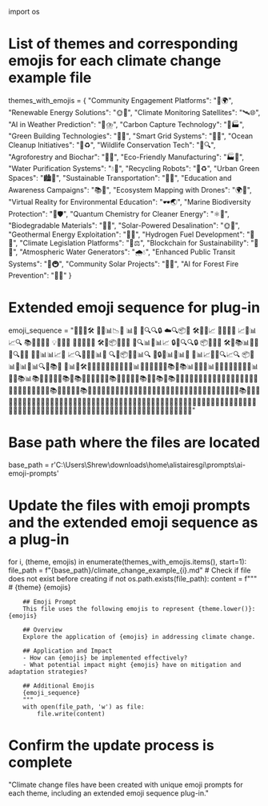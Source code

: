 import os

# List of themes and corresponding emojis for each climate change example file
themes_with_emojis = {
    "Community Engagement Platforms": "🤝🌍",
    "Renewable Energy Solutions": "🌞💨",
    "Climate Monitoring Satellites": "🛰️🌐",
    "AI in Weather Prediction": "🤖⛈️",
    "Carbon Capture Technology": "🌳🏭",
    "Green Building Technologies": "🏢🌿",
    "Smart Grid Systems": "🔌🧠",
    "Ocean Cleanup Initiatives": "🌊♻️",
    "Wildlife Conservation Tech": "🐅🔍",
    "Agroforestry and Biochar": "🌾🔥",
    "Eco-Friendly Manufacturing": "🏭🌱",
    "Water Purification Systems": "💧🚰",
    "Recycling Robots": "🤖♻️",
    "Urban Green Spaces": "🏙️🌳",
    "Sustainable Transportation": "🚌🌿",
    "Education and Awareness Campaigns": "📚📢",
    "Ecosystem Mapping with Drones": "🌍🚁",
    "Virtual Reality for Environmental Education": "🕶️🌏",
    "Marine Biodiversity Protection": "🐠🛡️",
    "Quantum Chemistry for Cleaner Energy": "⚛️🔋",
    "Biodegradable Materials": "🍃🧴",
    "Solar-Powered Desalination": "🌞🌊",
    "Geothermal Energy Exploitation": "🌋🔥",
    "Hydrogen Fuel Development": "🔬🚙",
    "Climate Legislation Platforms": "📜⚖️",
    "Blockchain for Sustainability": "🔗🌱",
    "Atmospheric Water Generators": "🌧️💧",
    "Enhanced Public Transit Systems": "🚌🚇",
    "Community Solar Projects": "👥🌞",
    "AI for Forest Fire Prevention": "🤖🔥"
}

# Extended emoji sequence for plug-in
emoji_sequence = "🔧🌐🔄🛠️ 🔄🤖📊📉🚀 📊🧠 🤖🔍🔍🔒 ☁️🔍📦🔄 🛠️🔄🧠📈 📜🌐🕵️‍♂️ 📈🔄📊📈🔍 📚📖🧑‍🎓📃 💡🔧🔄🔗 🚀🌐🔄🤖🔧 🛠️🔄📦🔄🤖🤖 🤖🔍📊🤖📊📈 🔒🤖🔍🔍🔒 📦🔄🌐🚀 🛠️🔄📚📊🌐🤖 🌈🔍🔄🔐 📄🔄📊📊📈📄 📈🔍🔄🧠🤖📊🤖 🔍🔄📦🔄🤖📊🔍 🔄🔒🤖📊🌐📊🔄 🔄📊📈📄🔄🔍📈🔍 📦🚀📊📄📊🤖📊🔍🔄📚🌐 🔄📊🔄🛠️🔄🤖🤖🔄📖🔄📄🔄🌐🔄📊📜🔄🔗🔄🤖🔄📚🌐📚📊📜🔄🤖📊🔄🔗🔄🧑‍🎓🔄📄🔄📊🔄🤖📚📊📚📜🔄📄📜🔄📚🌐📚📖🔄🧑‍🎓📖🔄📚🌐📄📄📄📄📚📄📄📚📄📚📖📖🔄🔗🔄🤖🌐📖🔄📖🔄🧑‍🎓📄📖🔄🔗🔄📄📄📄🔄🔗🔄🔗🔄📄📚🌐📜🔄📖🔄📚🌐📖🔄📄📜🔄📖🔄📜🔄🤖🔄🔗🔄📄📜🔄📄📖🔄🔗🔄🔗🔄📖📖📄📖📄📄📖📖📖📚📖📖📄📖📄📄📖📖📖📄📖📄📄📄📖📖📖📖📄📖📖📖📄📖📄📄📄📖📖📖📖📖📄📖📄📖📄📖📖📄📖📄📖📖📖📄📖📄📄📄📖📖📖📄📖📖📄📄📖📄📖📄📖📄📖📖📄📖📄📄📄📖📖📖📖📄📖📖📖📖📖📖📖📖📄📄📖📄📖📄📄📄📄📄📖📖📖"

# Base path where the files are located
base_path = r'C:\Users\Shrew\downloads\home\alistairesgi\prompts\ai-emoji-prompts'


# Update the files with emoji prompts and the extended emoji sequence as a plug-in
for i, (theme, emojis) in enumerate(themes_with_emojis.items(), start=1):
    file_path = f"{base_path}/climate_change_example_{i}.md"
    # Check if file does not exist before creating
    if not os.path.exists(file_path):
        content = f"""
        # {theme} {emojis}

        ## Emoji Prompt
        This file uses the following emojis to represent {theme.lower()}: {emojis}

        ## Overview
        Explore the application of {emojis} in addressing climate change.

        ## Application and Impact
        - How can {emojis} be implemented effectively?
        - What potential impact might {emojis} have on mitigation and adaptation strategies?

        ## Additional Emojis
        {emoji_sequence}
        """
        with open(file_path, 'w') as file:
            file.write(content)

# Confirm the update process is complete
"Climate change files have been created with unique emoji prompts for each theme, including an extended emoji sequence plug-in."
